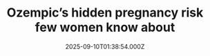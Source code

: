 ---
title: "Ozempic’s hidden pregnancy risk few women know about"
date: 2025-09-10T01:38:54.000Z
category: Health
externalLink: "https://www.sciencedaily.com/releases/2025/09/250909031509.htm"
image: ""
excerpt: "Thousands of women are using GLP-1 drugs like Ozempic for weight loss without contraception, leading to unintended pregnancies and potential risks for unborn babies. Experts warn clearer medical guidance is urgently needed.…"
---